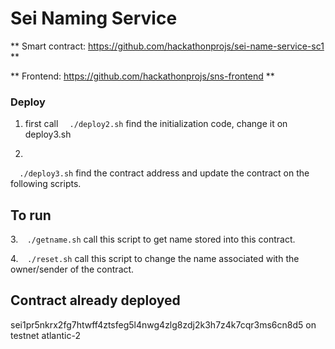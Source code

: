 # Sei Naming Service
 

** Smart contract: https://github.com/hackathonprojs/sei-name-service-sc1 **

** Frontend: https://github.com/hackathonprojs/sns-frontend **



### Deploy

1. first call 
`  ./deploy2.sh`
find the initialization code, change it on deploy3.sh

3.
`  ./deploy3.sh`
find the contract address and update the contract on the following scripts.

## To run

3.`  ./getname.sh`
call this script to get name stored into this contract.

4.`  ./reset.sh`
call this script to change the name associated with the owner/sender of the contract.  


## Contract already deployed
sei1pr5nkrx2fg7htwff4ztsfeg5l4nwg4zlg8zdj2k3h7z4k7cqr3ms6cn8d5 
on testnet atlantic-2
